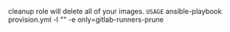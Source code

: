 cleanup role will delete all of your images.
`USAGE`
ansible-playbook provision.yml -l "" -e only=gitlab-runners-prune
